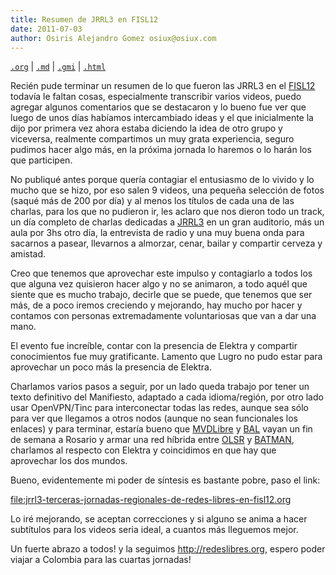 ```yaml
---
title: Resumen de JRRL3 en FISL12
date: 2011-07-03
author: Osiris Alejandro Gomez osiux@osiux.com
---
```


[`.org`](https://gitlab.com/osiux/osiux.gitlab.io/-/raw/master/2011-07-03-jrrl3-fisl12.org) |
[`.md`](https://gitlab.com/osiux/osiux.gitlab.io/-/raw/master/2011-07-03-jrrl3-fisl12.md) |
[`.gmi`](gemini://gmi.osiux.com/2011-07-03-jrrl3-fisl12.gmi) |
[`.html`](https://osiux.gitlab.io/2011-07-03-jrrl3-fisl12.html)

Recién pude terminar un resumen de lo que fueron las JRRL3 en el
[FISL12](http://softwarelivre.org/fisl12) todavía le faltan cosas,
especialmente transcribir varios videos, puedo agregar algunos
comentarios que se destacaron y lo bueno fue ver que luego de unos días
habíamos intercambiado ideas y el que inicialmente la dijo por primera
vez ahora estaba diciendo la idea de otro grupo y viceversa, realmente
compartimos un muy grata experiencia, seguro pudimos hacer algo más, en
la próxima jornada lo haremos o lo harán los que participen.

No publiqué antes porque quería contagiar el entusiasmo de lo vivido y
lo mucho que se hizo, por eso salen 9 videos, una pequeña selección de
fotos (saqué más de 200 por día) y al menos los títulos de cada una de
las charlas, para los que no pudieron ir, les aclaro que nos dieron todo
un track, un día completo de charlas dedicadas a
[JRRL3](http://redeslibres.org/es/terceras-jornadas-regionales-de-redes-libres)
en un gran auditorio, más un aula por 3hs otro día, la entrevista de
radio y una muy buena onda para sacarnos a pasear, llevarnos a almorzar,
cenar, bailar y compartir cerveza y amistad.

Creo que tenemos que aprovechar este impulso y contagiarlo a todos los
que alguna vez quisieron hacer algo y no se animaron, a todo aquél que
siente que es mucho trabajo, decirle que se puede, que tenemos que ser
más, de a poco iremos creciendo y mejorando, hay mucho por hacer y
contamos con personas extremadamente voluntariosas que van a dar una
mano.

El evento fue increíble, contar con la presencia de Elektra y compartir
conocimientos fue muy gratificante. Lamento que Lugro no pudo estar para
aprovechar un poco más la presencia de Elektra.

Charlamos varios pasos a seguir, por un lado queda trabajo por tener un
texto definitivo del Manifiesto, adaptado a cada idioma/región, por otro
lado usar OpenVPN/Tinc para interconectar todas las redes, aunque sea
sólo para ver que llegamos a otros nodos (aunque no sean funcionales los
enlaces) y para terminar, estaría bueno que
[MVDLibre](http://montevideolibre) y
[BAL](http://buenosaireslibre) vayan un fin de semana a Rosario y
armar una red híbrida entre [OLSR](http://olsr) y
[BATMAN](https://secure.wikimedia.org/wikipedia/en/wiki/B.A.T.M.A.N.),
charlamos al respecto con Elektra y coincidimos en que hay que
aprovechar los dos mundos.

Bueno, evidentemente mi poder de síntesis es bastante pobre, paso el
link:

[file:jrrl3-terceras-jornadas-regionales-de-redes-libres-en-fisl12.org](jrrl3-terceras-jornadas-regionales-de-redes-libres-en-fisl12)

Lo iré mejorando, se aceptan correcciones y si alguno se anima a hacer
subtítulos para los videos seria ideal, a cuantos más lleguemos mejor.

Un fuerte abrazo a todos! y la seguimos <http://redeslibres.org>, espero
poder viajar a Colombia para las cuartas jornadas!

